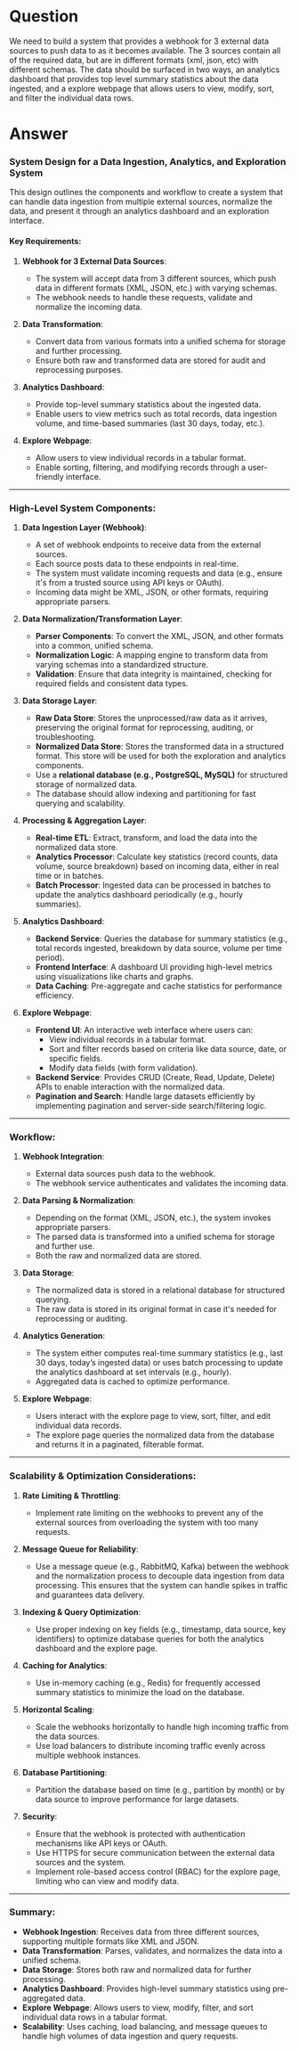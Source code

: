 # Question
We need to build a system that provides a webhook for 3 external data sources to push data to as it becomes available.   The 3 sources contain all of the required data, but are in different formats (xml, json, etc) with different schemas.     The data should be surfaced in two ways, an analytics dashboard that provides top level summary statistics about the data ingested, and a explore webpage that allows users to view, modify, sort, and filter the individual data rows.

# Answer
### System Design for a Data Ingestion, Analytics, and Exploration System

This design outlines the components and workflow to create a system that can handle data ingestion from multiple external sources, normalize the data, and present it through an analytics dashboard and an exploration interface. 

#### Key Requirements:
1. **Webhook for 3 External Data Sources**:
   - The system will accept data from 3 different sources, which push data in different formats (XML, JSON, etc.) with varying schemas.
   - The webhook needs to handle these requests, validate and normalize the incoming data.

2. **Data Transformation**:
   - Convert data from various formats into a unified schema for storage and further processing.
   - Ensure both raw and transformed data are stored for audit and reprocessing purposes.

3. **Analytics Dashboard**:
   - Provide top-level summary statistics about the ingested data.
   - Enable users to view metrics such as total records, data ingestion volume, and time-based summaries (last 30 days, today, etc.).

4. **Explore Webpage**:
   - Allow users to view individual records in a tabular format.
   - Enable sorting, filtering, and modifying records through a user-friendly interface.
   
---

### High-Level System Components:

1. **Data Ingestion Layer (Webhook)**:
   - A set of webhook endpoints to receive data from the external sources.
   - Each source posts data to these endpoints in real-time.
   - The system must validate incoming requests and data (e.g., ensure it's from a trusted source using API keys or OAuth).
   - Incoming data might be XML, JSON, or other formats, requiring appropriate parsers.

2. **Data Normalization/Transformation Layer**:
   - **Parser Components**: To convert the XML, JSON, and other formats into a common, unified schema.
   - **Normalization Logic**: A mapping engine to transform data from varying schemas into a standardized structure.
   - **Validation**: Ensure that data integrity is maintained, checking for required fields and consistent data types.

3. **Data Storage Layer**:
   - **Raw Data Store**: Stores the unprocessed/raw data as it arrives, preserving the original format for reprocessing, auditing, or troubleshooting.
   - **Normalized Data Store**: Stores the transformed data in a structured format. This store will be used for both the exploration and analytics components.
   - Use a **relational database (e.g., PostgreSQL, MySQL)** for structured storage of normalized data.
   - The database should allow indexing and partitioning for fast querying and scalability.

4. **Processing & Aggregation Layer**:
   - **Real-time ETL**: Extract, transform, and load the data into the normalized data store.
   - **Analytics Processor**: Calculate key statistics (record counts, data volume, source breakdown) based on incoming data, either in real time or in batches.
   - **Batch Processor**: Ingested data can be processed in batches to update the analytics dashboard periodically (e.g., hourly summaries).

5. **Analytics Dashboard**:
   - **Backend Service**: Queries the database for summary statistics (e.g., total records ingested, breakdown by data source, volume per time period).
   - **Frontend Interface**: A dashboard UI providing high-level metrics using visualizations like charts and graphs.
   - **Data Caching**: Pre-aggregate and cache statistics for performance efficiency.

6. **Explore Webpage**:
   - **Frontend UI**: An interactive web interface where users can:
     - View individual records in a tabular format.
     - Sort and filter records based on criteria like data source, date, or specific fields.
     - Modify data fields (with form validation).
   - **Backend Service**: Provides CRUD (Create, Read, Update, Delete) APIs to enable interaction with the normalized data.
   - **Pagination and Search**: Handle large datasets efficiently by implementing pagination and server-side search/filtering logic.

---

### Workflow:

1. **Webhook Integration**:
   - External data sources push data to the webhook.
   - The webhook service authenticates and validates the incoming data.

2. **Data Parsing & Normalization**:
   - Depending on the format (XML, JSON, etc.), the system invokes appropriate parsers.
   - The parsed data is transformed into a unified schema for storage and further use.
   - Both the raw and normalized data are stored.

3. **Data Storage**:
   - The normalized data is stored in a relational database for structured querying.
   - The raw data is stored in its original format in case it's needed for reprocessing or auditing.

4. **Analytics Generation**:
   - The system either computes real-time summary statistics (e.g., last 30 days, today’s ingested data) or uses batch processing to update the analytics dashboard at set intervals (e.g., hourly).
   - Aggregated data is cached to optimize performance.

5. **Explore Webpage**:
   - Users interact with the explore page to view, sort, filter, and edit individual data records.
   - The explore page queries the normalized data from the database and returns it in a paginated, filterable format.

---

### Scalability & Optimization Considerations:

1. **Rate Limiting & Throttling**:
   - Implement rate limiting on the webhooks to prevent any of the external sources from overloading the system with too many requests.

2. **Message Queue for Reliability**:
   - Use a message queue (e.g., RabbitMQ, Kafka) between the webhook and the normalization process to decouple data ingestion from data processing. This ensures that the system can handle spikes in traffic and guarantees data delivery.

3. **Indexing & Query Optimization**:
   - Use proper indexing on key fields (e.g., timestamp, data source, key identifiers) to optimize database queries for both the analytics dashboard and the explore page.

4. **Caching for Analytics**:
   - Use in-memory caching (e.g., Redis) for frequently accessed summary statistics to minimize the load on the database.

5. **Horizontal Scaling**:
   - Scale the webhooks horizontally to handle high incoming traffic from the data sources.
   - Use load balancers to distribute incoming traffic evenly across multiple webhook instances.

6. **Database Partitioning**:
   - Partition the database based on time (e.g., partition by month) or by data source to improve performance for large datasets.

7. **Security**:
   - Ensure that the webhook is protected with authentication mechanisms like API keys or OAuth.
   - Use HTTPS for secure communication between the external data sources and the system.
   - Implement role-based access control (RBAC) for the explore page, limiting who can view and modify data.

---

### Summary:

- **Webhook Ingestion**: Receives data from three different sources, supporting multiple formats like XML and JSON.
- **Data Transformation**: Parses, validates, and normalizes the data into a unified schema.
- **Data Storage**: Stores both raw and normalized data for further processing.
- **Analytics Dashboard**: Provides high-level summary statistics using pre-aggregated data.
- **Explore Webpage**: Allows users to view, modify, filter, and sort individual data rows in a tabular format.
- **Scalability**: Uses caching, load balancing, and message queues to handle high volumes of data ingestion and query requests.